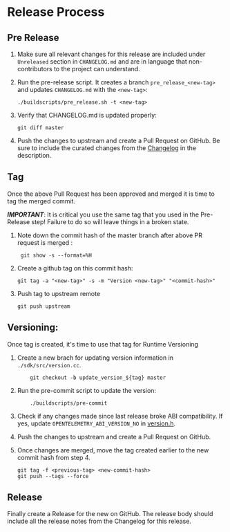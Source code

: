 # Release Process

## Pre Release

1. Make sure all relevant changes for this release are included under `Unreleased` section in `CHANGELOG.md` and are in language that non-contributors to the project can understand.

2. Run the pre-release script. It creates a branch `pre_release_<new-tag>` and updates `CHANGELOG.md` with the `<new-tag>`:
    ```console
    ./buildscripts/pre_release.sh -t <new-tag>
    ```
3. Verify that CHANGELOG.md is updated properly:
    ```
    git diff master
    ```
4. Push the changes to upstream and create a Pull Request on GitHub.
    Be sure to include the curated changes from the [Changelog](./CHANGELOG.md) in the description.

## Tag

Once the above Pull Request has been approved and merged it is time to tag the merged commit.

***IMPORTANT***: It is critical you use the same tag that you used in the Pre-Release step!
Failure to do so will leave things in a broken state.

1. Note down the commit hash of the master branch after above PR request is merged : <commit-hash>
    ```
     git show -s --format=%H
    ```
2. Create a github tag on this commit hash:
    ```
    git tag -a "<new-tag>" -s -m "Version <new-tag>" "<commit-hash>"

3. Push tag to upstream remote
    ```
    git push upstream
    ```

## Versioning:

Once tag is created, it's time to use that tag for Runtime Versioning

1. Create a new brach for updating version information in `./sdk/src/version.cc`.
    ```
        git checkout -b update_version_${tag} master
    ```
2. Run the pre-commit script to update the version:
    ```console
        ./buildscripts/pre-commit
    ```

3. Check if any changes made since last release broke ABI compatibility. If yes, update `OPENTELEMETRY_ABI_VERSION_NO` in [version.h](api/include/opentelemetry/version.h).

4. Push the changes to upstream and create a Pull Request on GitHub.

5. Once changes are merged, move the tag created earlier to the new commit hash from step 4.

    ```
    git tag -f <previous-tag> <new-commit-hash>
    git push --tags --force

    ```

## Release
Finally create a Release for the new <new-tag> on GitHub. The release body should include all the release notes from the Changelog for this release.
